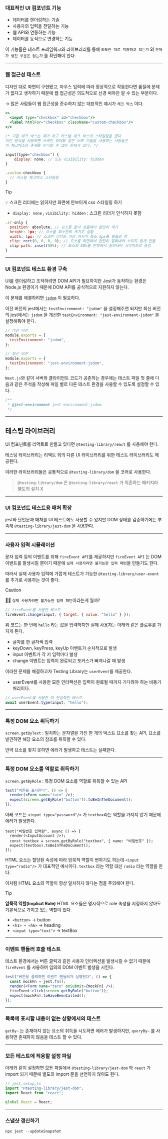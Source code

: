### 대표적인 UI 컴포넌트 기능

- 데이터를 렌더링하는 기술
- 사용자의 입력을 전달하는 기능
- 웹 API와 연동하는 기능
- 데이터를 동적으로 변경하는 기능

이 기능들은 테스트 프레임워크와 라이브러리를 통해 `의도한 대로 작동하고 있는가` 와 `문제가 생긴 부분은 없는가` 를 확인해야 한다.

---

### 웹 접근성 테스트

디자인 대로 화면이 구현됐고, 마우스 입력에 따라 정상적으로 작동한다면 품질에 문제가 없다고 생각하기 때문에 웹 접근성은 의도적으로 신경 써야만 알 수 있는 부분이다.

→ 많은 사람들이 웹 접근성을 준수하지 않는 대표적인 예시가 `체크 박스` 이다.

```jsx
<>
  <input type="checkbox" id="checkbox"/>
  <label htmlFor="checkbox" className="custom-checkbox"/>
</>

/* 기존 체크 박스는 제거 하고 커스텀 체크 박스의 스타일링을 한다.
이런 방식을 사용하면 스크린 리더와 같은 보조 기술을 사용하는 사람들은
이 체크박스의 존재를 인식할 수 없는 문제가 있다. */

input[type="checkbox"] {
	display: none; // 또는 visibility: hidden
}

.custom-checkbox {
  // 커스텀 체크박스 스타일링
}
```

> [!TIP]
>
> 💡 스크린 리더에는 읽히지만 화면에 안보이게 css 스타일링 하기
>
> - `display: none` , `visibility: hidden` : 스크린 리더가 인식하지 못함
>
> ```jsx
> .sr-only {
>   position: absolute; // 요소를 문서 흐름에서 완전히 제거
>   height: 1px; // 요소를 최소한의 크기로 설정
>   width: 1px; // 스크린 리더의 가상 커서가 최소 1px를 필요로 함
>   clip: rect(0, 0, 0, 0); // 요소를 화면에서 완전히 잘라내어 보이지 않게 만듬
>   clip-path: inset(50%); // 요소의 50%를 안쪽에서 잘라내어 시각적으로 숨김
> }
> ```

---

### UI 컴포넌트 테스트 환경 구축

UI를 렌더링하고 조작하려면 DOM API가 필요하지만 Jest가 동작하는 환경은 Node.js 환경이기 때문에 DOM API를 공식적으로 지원하지 않는다.

이 문제를 해결하려면 <a href="https://github.com/jsdom/jsdom">`jsdom`</a> 이 필요하다.

이전 버전의 jest에서는 `testEnvironment: "jsdom"` 을 설정해주면 되지만 최신 버전의 jest에서는 `jsdom` 을 개선한 `testEnvironment: "jest-environment-jsdom"` 을 설정해줘야 한다.

```jsx
// 이전 버전
module.exports = {
  testEnvironment: "jsdom",
};

// 최신 버전
module.exports = {
  testEnvironment: "jest-environment-jsdom",
};
```

`Next.js`와 같이 서버와 클라이언트 코드가 공존하는 경우에는 테스트 파일 첫 줄에 다음과 같은 주석을 작성해 파일 별로 다른 테스트 환경을 사용할 수 있도록 설정할 수 있다.

```jsx
/**
 * @jest-environment jest-environment-jsdom
 */
```

---

## 테스팅 라이브러리

UI 컴포넌트를 리액트로 만들고 있다면 `@testing-library/react` 를 사용해야 한다.

테스팅 라이브러리는 리액트 외의 다른 UI 라이브러리를 위한 테스트 라이브러리도 제공된다.

이러한 라이브러리들은 공통적으로 `@testing-library/dom` 을 코어로 사용한다.

> `@testing-library/dom` 은 `@testing-library/react` 가 의존하는 패키지라 별도의 설치 X

---

### UI 컴포넌트 테스트용 매처 확장

jest와 단언문과 매처를 UI 테스트에도 사용할 수 있지만 DOM 상태를 검증하기에는 부족해 `@testing-library/jest-dom` 을 사용한다.

---

### 사용자 입력 시뮬레이션

문자 입력 등의 이벤트를 위해 `fireEvent API`를 제공하지만 `fireEvent API` 는 DOM 이벤트를 발생시킬 뿐이기 때문에 `실제 사용자라면 불가능한 입력 패턴`을 만들기도 한다.

따라서 실제 사용자 입력에 가깝게 테스트가 가능한 `@testing-library/user-event` 를 추가로 사용하는 것이 좋다.

> [!CAUTION]
> 🤷‍♂️ `실제 사용자라면 불가능한 입력 패턴`이라는게 뭘까?
>
> ```jsx
> // fireEvent를 사용한 테스트
> fireEvent.change(input, { target: { value: "hello" } });
> ```
>
> 위 코드는 한 번에 `hello` 라는 값을 입력하지만 실제 사용자는 아래와 같은 플로우를 가지게 된다.
>
> - 글자를 한 글자씩 입력
> - keyDown, keyPress, keyUp 이벤트가 순차적으로 발생
> - input 이벤트가 각 키 입력마다 발생
> - change 이벤트는 입력이 완료되고 포커스가 빠져나갈 때 발생
>
> 이러한 문제를 해결하고자 Testing Library는 `userEvent`를 제공한다.
>
> - userEvent를 사용한 모든 인터랙션은 입력이 완료될 때까지 기다려야 하는 비동기 처리이다.
>
> ```jsx
> // userEvent를 사용한 더 현실적인 테스트
> await userEvent.type(input, "hello");
> ```

---

### 특정 DOM 요소 취득하기

`screen.getByText` : 일치하는 문자열을 가진 한 개의 텍스트 요소를 찾는 API, 요소를 발견하면 해당 요소의 참조를 취득할 수 있다.

만약 요소를 찾지 못하면 에러가 발생하고 테스트는 실패한다.

---

### 특정 DOM 요소를 역할로 취득하기

`screen.getByRole` : 특정 DOM 요소를 역할로 취득할 수 있는 API

```jsx
test("버튼을 표시한다", () => {
  render(<Form name="taro" />);
  expect(screen.getByRole("button")).toBeInTheDocument();
});
```

아래 코드는 `<input type="password"/>` 가 `textbox`라는 역할을 가지지 않기 때문에 에러가 발생한다.

```tsx
test("비밀번호 입력란", async () => {
  render(<InputAccount />);
  const textbox = screen.getByRole("textbox", { name: "비밀번호" });
  expect(textbox).toBeInTheDocument();
});
```

HTML 요소는 할당된 속성에 따라 암묵적 역할이 변하기도 하는데 `<input type="radio"/>` 가 대표적인 예시이다. `textbox` 라는 역할 대신 `radio` 라는 역할을 한다.

이처럼 HTML 요소와 역할이 항상 일치하지 않다는 점을 주의해야 한다.

> [!TIP]
> **암묵적 역할(Implicit Role)**
> HTML 요소들은 명시적으로 role 속성을 지정하지 않아도 기본적으로 가지고 있는 역할이 있다.
>
> - `<button>` → button
> - `<h1> ~ <h6>` → heading
> - `<input type="text">` → textBox

---

### 이벤트 핸들러 호출 테스트

테스트 환경에서는 버튼 클릭과 같은 사용자 인터렉션을 발생시킬 수 없기 때문에 `fireEvent` 를 사용하여 임의의 DOM 이벤트 발생을 시킨다.

```jsx
test("버튼을 클릭하면 이벤트 핸들러가 실행된다", () => {
  const mockFn = jest.fn();
  render(<Form name="taro" onSubmit={mockFn} />);
  fireEvent.click(screen.getByRole("button"));
  expect(mockFn).toHaveBeenCalled();
});
```

---

### 목록에 표시할 내용이 없는 상황에서의 테스트

`getBy~` 는 존재하지 않는 요소의 취득을 시도하면 에러가 발생하지만, `queryBy~` 를 사용하면 존재하지 않음을 테스트 할 수 있다.

---

### 모든 테스트에 적용할 설정 파일

아래와 같이 설정하면 모든 파일에서 `@testing-library/jest-dom` 와 `react` 가 import 되기 때문에 별도의 import 문을 선언하지 않아도 된다.

```jsx
// jest.setup,ts
import "@testing-library/jest-dom";
import React from "react";

global.React = React;
```

---

### 스냅샷 갱신하기

```jsx
npx jest --updateSnapshot
```
